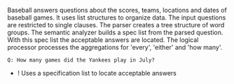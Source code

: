Baseball answers questions about the scores, teams, locations and dates of baseball games. It uses list structures to organize data. The input questions are restricted to single clauses. The parser creates a tree structure of word groups. The semantic analyzer builds a spec list from the parsed question. With this spec list the acceptable answers are located. The logical processor processes the aggregations for 'every', 'either' and 'how many'.

~~~
Q: How many games did the Yankees play in July?
~~~

+ ! Uses a specification list to locate acceptable answers